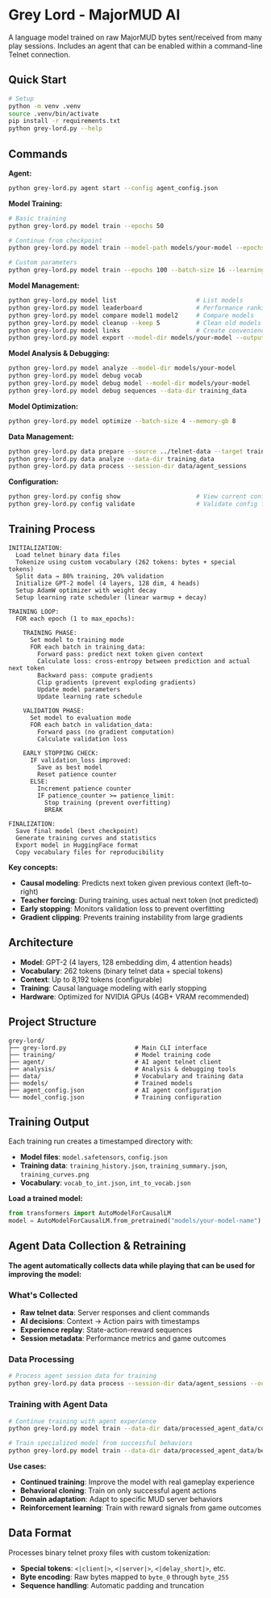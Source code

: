 # Grey Lord - MajorMUD AI

A language model trained on raw MajorMUD bytes sent/received from many play sessions. Includes an agent that can be enabled within a command-line Telnet connection.

## Quick Start

```bash
# Setup
python -m venv .venv
source .venv/bin/activate
pip install -r requirements.txt
python grey-lord.py --help
```

## Commands

**Agent:**
```bash
python grey-lord.py agent start --config agent_config.json
```

**Model Training:**
```bash
# Basic training
python grey-lord.py model train --epochs 50

# Continue from checkpoint
python grey-lord.py model train --model-path models/your-model --epochs 25

# Custom parameters
python grey-lord.py model train --epochs 100 --batch-size 16 --learning-rate 1e-4
```

**Model Management:**
```bash
python grey-lord.py model list                      # List models
python grey-lord.py model leaderboard               # Performance ranking
python grey-lord.py model compare model1 model2     # Compare models
python grey-lord.py model cleanup --keep 5          # Clean old models
python grey-lord.py model links                     # Create convenience links
python grey-lord.py model export --model-dir models/your-model --output exported/
```

**Model Analysis & Debugging:**
```bash
python grey-lord.py model analyze --model-dir models/your-model
python grey-lord.py model debug vocab
python grey-lord.py model debug model --model-dir models/your-model
python grey-lord.py model debug sequences --data-dir training_data
```

**Model Optimization:**
```bash
python grey-lord.py model optimize --batch-size 4 --memory-gb 8
```

**Data Management:**
```bash
python grey-lord.py data prepare --source ../telnet-data --target training_data
python grey-lord.py data analyze --data-dir training_data
python grey-lord.py data process --session-dir data/agent_sessions
```

**Configuration:**
```bash
python grey-lord.py config show                     # View current config
python grey-lord.py config validate                 # Validate config files
```

## Training Process

```
INITIALIZATION:
  Load telnet binary data files
  Tokenize using custom vocabulary (262 tokens: bytes + special tokens)
  Split data → 80% training, 20% validation
  Initialize GPT-2 model (4 layers, 128 dim, 4 heads)
  Setup AdamW optimizer with weight decay
  Setup learning rate scheduler (linear warmup + decay)

TRAINING LOOP:
  FOR each epoch (1 to max_epochs):
    
    TRAINING PHASE:
      Set model to training mode
      FOR each batch in training_data:
        Forward pass: predict next token given context
        Calculate loss: cross-entropy between prediction and actual next token
        Backward pass: compute gradients
        Clip gradients (prevent exploding gradients)
        Update model parameters
        Update learning rate schedule
      
    VALIDATION PHASE:
      Set model to evaluation mode
      FOR each batch in validation_data:
        Forward pass (no gradient computation)
        Calculate validation loss
      
    EARLY STOPPING CHECK:
      IF validation_loss improved:
        Save as best model
        Reset patience counter
      ELSE:
        Increment patience counter
        IF patience_counter >= patience_limit:
          Stop training (prevent overfitting)
          BREAK

FINALIZATION:
  Save final model (best checkpoint)
  Generate training curves and statistics
  Export model in HuggingFace format
  Copy vocabulary files for reproducibility
```

**Key concepts:**
- **Causal modeling**: Predicts next token given previous context (left-to-right)
- **Teacher forcing**: During training, uses actual next token (not predicted)
- **Early stopping**: Monitors validation loss to prevent overfitting
- **Gradient clipping**: Prevents training instability from large gradients

## Architecture

- **Model**: GPT-2 (4 layers, 128 embedding dim, 4 attention heads)
- **Vocabulary**: 262 tokens (binary telnet data + special tokens)
- **Context**: Up to 8,192 tokens (configurable)
- **Training**: Causal language modeling with early stopping
- **Hardware**: Optimized for NVIDIA GPUs (4GB+ VRAM recommended)

## Project Structure

```
grey-lord/
├── grey-lord.py                   # Main CLI interface
├── training/                      # Model training code
├── agent/                         # AI agent telnet client
├── analysis/                      # Analysis & debugging tools
├── data/                          # Vocabulary and training data
├── models/                        # Trained models
├── agent_config.json              # AI agent configuration
└── model_config.json              # Training configuration
```

## Training Output

Each training run creates a timestamped directory with:
- **Model files**: `model.safetensors`, `config.json`
- **Training data**: `training_history.json`, `training_summary.json`, `training_curves.png`
- **Vocabulary**: `vocab_to_int.json`, `int_to_vocab.json`

**Load a trained model:**
```python
from transformers import AutoModelForCausalLM
model = AutoModelForCausalLM.from_pretrained("models/your-model-name")
```

## Agent Data Collection & Retraining

**The agent automatically collects data while playing that can be used for improving the model:**

### What's Collected
- **Raw telnet data**: Server responses and client commands
- **AI decisions**: Context → Action pairs with timestamps  
- **Experience replay**: State-action-reward sequences
- **Session metadata**: Performance metrics and game outcomes

### Data Processing
```bash
# Process agent session data for training
python grey-lord.py data process --session-dir data/agent_sessions --output-dir data/processed_agent_data
```

### Training with Agent Data
```bash
# Continue training with agent experience
python grey-lord.py model train --data-dir data/processed_agent_data/continued --epochs 10

# Train specialized model from successful behaviors
python grey-lord.py model train --data-dir data/processed_agent_data/behavioral --epochs 25
```

**Use cases:**
- **Continued training**: Improve the model with real gameplay experience
- **Behavioral cloning**: Train on only successful agent actions
- **Domain adaptation**: Adapt to specific MUD server behaviors
- **Reinforcement learning**: Train with reward signals from game outcomes

## Data Format

Processes binary telnet proxy files with custom tokenization:
- **Special tokens**: `<|client|>`, `<|server|>`, `<|delay_short|>`, etc.
- **Byte encoding**: Raw bytes mapped to `byte_0` through `byte_255`
- **Sequence handling**: Automatic padding and truncation
